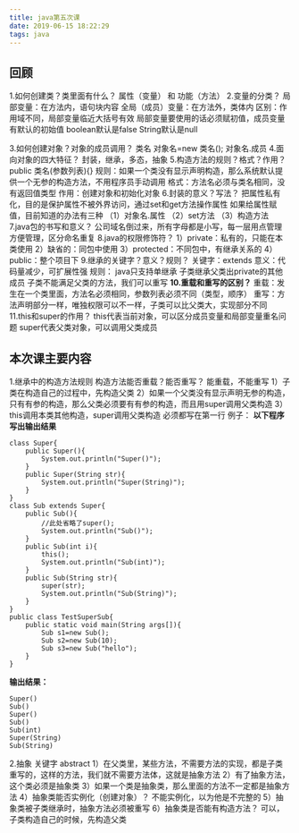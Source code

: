 ```yaml
---
title: java第五次课
date: 2019-06-15 18:22:29
tags: java
---
```

## 回顾
1.如何创建类？类里面有什么？
属性（变量） 和 功能（方法）
2.变量的分类？
局部变量：在方法内，语句块内容
全局（成员）变量：在方法外，类体内
区别：作用域不同，局部变量临近大括号有效
局部变量要使用的话必须赋初值，成员变量有默认的初始值
boolean默认是false String默认是null
<!--more-->
3.如何创建对象？对象的成员调用？
类名 对象名=new 类名();
对象名.成员
4.面向对象的四大特征？
封装，继承，多态，抽象
5.构造方法的规则？格式？作用？
public 类名(参数列表){}
规则：如果一个类没有显示声明构造，那么系统默认提供一个无参的构造方法，不用程序员手动调用
格式：方法名必须与类名相同，没有返回值类型
作用：创建对象和初始化对象
6.封装的意义？写法？
把属性私有化，目的是保护属性不被外界访问，通过set和get方法操作属性
如果给属性赋值，目前知道的办法有三种
（1）对象名.属性
（2）set方法
（3）构造方法
7.java包的书写和意义？
公司域名倒过来，所有字母都是小写，每一层用点管理
方便管理，区分命名重复
8.java的权限修饰符？
1）private：私有的，只能在本类使用
2）缺省的：同包中使用
3）protected：不同包中，有继承关系的
4）public：整个项目下
9.继承的关键字？意义？规则？
关键字：extends
意义：代码量减少，可扩展性强
规则：
java只支持单继承
子类继承父类出private的其他成员
子类不能满足父类的方法，我们可以重写
**10.重载和重写的区别？**
重载：发生在一个类里面，方法名必须相同，参数列表必须不同（类型，顺序）
重写：方法声明部分一样，唯独权限可以不一样，子类可以比父类大，实现部分不同
11.this和super的作用？
this代表当前对象，可以区分成员变量和局部变量重名问题
super代表父类对象，可以调用父类成员
## 本次课主要内容
1.继承中的构造方法规则
构造方法能否重载？能否重写？
能重载，不能重写
1）子类在构造自己的过程中，先构造父类
2）如果一个父类没有显示声明无参的构造，只有有参的构造，那么父类必须要有有参的构造，而且用super调用父类构造
3）this调用本类其他构造，super调用父类构造 必须都写在第一行
例子：
**以下程序写出输出结果**
```
class Super{
    public Super(){
        System.out.println("Super()");
    }
    public Super(String str){
        System.out.println("Super(String)");
    }
}
class Sub extends Super{
    public Sub(){
        //此处省略了super();
        System.out.println("Sub()");
    }
    public Sub(int i){
        this();
        System.out.println("Sub(int)");
    }
    public Sub(String str){
        super(str);
        System.out.println("Sub(String)");
    }
}
public class TestSuperSub{
    public static void main(String args[]){
        Sub s1=new Sub();
        Sub s2=new Sub(10);
        Sub s3=new Sub("hello");
    }
}
```
**输出结果：**
```
Super()
Sub()
Super()
Sub()
Sub(int)
Super(String)
Sub(String)
```
2.抽象 关键字 abstract
1）在父类里，某些方法，不需要方法的实现，都是子类重写的，这样的方法，我们就不需要方法体，这就是抽象方法
2）有了抽象方法，这个类必须是抽象类
3）如果一个类是抽象类，那么里面的方法不一定都是抽象方法
4）抽象类能否实例化（创建对象）？
不能实例化，以为他是不完整的
5）抽象类被子类继承时，抽象方法必须被重写
6）抽象类是否能有构造方法？
可以，子类构造自己的时候，先构造父类